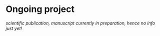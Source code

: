 # Ongoing project 

*scientific publication, manuscript currently in preparation, hence no info just yet!*

